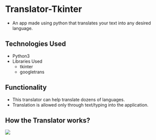 # Translator-Tkinter
* An app made using python that translates your text into any desired language.
## Technologies Used
* Python3 
* Libraries Used
   * tkinter
   * googletrans
## Functionality
* This translator can help translate dozens of languages.
* Translation is allowed only through text/typing into the application.
## How the Translator works?
![]("https://github.com/cbadityaa/Translator-Tkinter/blob/master/Demo.gif")
